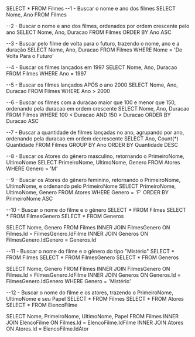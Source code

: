 SELECT * FROM Filmes
--1 - Buscar o nome e ano dos filmes
SELECT Nome, Ano FROM Filmes

--2 - Buscar o nome e ano dos filmes, ordenados por ordem crescente pelo ano
SELECT Nome, Ano, Duracao FROM Filmes
ORDER BY Ano ASC

--3 - Buscar pelo filme de volta para o futuro, trazendo o nome, ano e a duração
SELECT Nome, Ano, Duracao FROM Filmes WHERE Nome = 'De Volta Para o Futuro'

--4 - Buscar os filmes lançados em 1997
SELECT Nome, Ano, Duracao FROM Filmes WHERE Ano = 1997

--5 - Buscar os filmes lançados APÓS o ano 2000
SELECT Nome, Ano, Duracao FROM Filmes
WHERE Ano > 2000

--6 - Buscar os filmes com a duracao maior que 100 e menor que 150, ordenando pela duracao em ordem crescente
SELECT Nome, Ano, Duracao FROM Filmes
WHERE 100 < Duracao AND 150 > Duracao
ORDER BY Duracao ASC

--7 - Buscar a quantidade de filmes lançadas no ano, agrupando por ano, ordenando pela duracao em ordem decrescente
SELECT
	Ano, 
	Count(*) Quantidade
	FROM Filmes 
GROUP BY Ano
ORDER BY Quantidade DESC

--8 - Buscar os Atores do gênero masculino, retornando o PrimeiroNome, UltimoNome
SELECT PrimeiroNome, UltimoNome, Genero FROM Atores WHERE Genero = 'M'

--9 - Buscar os Atores do gênero feminino, retornando o PrimeiroNome, UltimoNome, e ordenando pelo PrimeiroNome
SELECT PrimeiroNome, UltimoNome, Genero FROM Atores WHERE Genero = 'F'
ORDER BY PrimeiroNome ASC

--10 - Buscar o nome do filme e o gênero
SELECT * FROM Filmes
SELECT * FROM FilmesGenero
SELECT * FROM Generos

SELECT Nome, Genero FROM Filmes
INNER JOIN FilmesGenero ON Filmes.Id = FilmesGenero.IdFilme
INNER JOIN Generos ON FilmesGenero.IdGenero = Generos.Id


--11 - Buscar o nome do filme e o gênero do tipo "Mistério"
SELECT * FROM Filmes
SELECT * FROM FilmesGenero
SELECT * FROM Generos

SELECT Nome, Genero FROM Filmes
INNER JOIN FilmesGenero ON Filmes.Id = FilmesGenero.IdFilme
INNER JOIN Generos ON Generos.Id = FilmesGenero.IdGenero
WHERE Genero = 'Mistério'


--12 - Buscar o nome do filme e os atores, trazendo o PrimeiroNome, UltimoNome e seu Papel
SELECT * FROM Filmes
SELECT * FROM Atores
SELECT * FROM ElencoFilme

SELECT Nome, PrimeiroNome, UltimoNome, Papel FROM Filmes
INNER JOIN ElencoFilme ON Filmes.Id = ElencoFilme.IdFilme
INNER JOIN Atores ON Atores.Id = ElencoFilme.IdAtor
